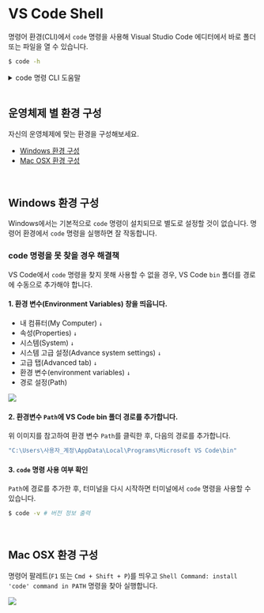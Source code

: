 # VS Code Shell

명령어 환경(CLI)에서 `code` 명령을 사용해 Visual Studio Code 에디터에서 바로 폴더 또는 파일을 열 수 있습니다.

```sh
$ code -h
```

<details>
  <summary>code 명령 CLI 도움말</summary>
  <br/>
  
  ```sh
  Visual Studio Code 1.50.1

  # 사용법: code [옵션] [경로...]
  Usage: code [options][paths...]

  To read from stdin, append '-' (e.g. 'ps aux | grep code | code -')

  # 옵션
  Options
    -d --diff <file> <file>           두 파일을 서로 비교합니다.
    -a --add <folder>                 마지막 활성 창에 폴더를 추가합니다.
    -g --goto <file:line[:character]> 지정된 줄과 문자 위치의 경로에서 파일을 엽니다.
    -n --new-window                   새 창을 강제로 엽니다.
    -r --reuse-window                 이미 열린 창에서 파일 또는 폴더를 강제로 엽니다.
    --folder-uri <uri>                주어진 폴더 URI가 있는 창을 엽니다.
    --file-uri <uri>                  주어진 파일 URI로 창을 엽니다.
    -w --wait                         반환하기 전에 파일이 닫힐 때까지 기다리세요.
    --locale <locale>                 사용할 로케일 (예: en-US 또는 ko-KR).
    --user-data-dir <dir>             사용자 데이터가 보관되는 디렉터리를 지정합니다. Code의 여러 인스턴스를 여는 데 사용할 수 있습니다.
    -h --help                         도움말을 출력합니다.

  # 확장 관리
  Extensions Management
    --extensions-dir <dir>                                      확장의 루트 경로를 설정합니다.
    --list-extensions                                           설치된 확장을 나열합니다.
    --show-versions                                             --list-extension 명령을 사용할 때, 설치된 확장 프로그램의 버전을 표시합니다.
    --category                                                  --list-extension 명령을 사용할 때, 제공된 범주 별로 설치된 확장을 필터링합니다.
    --install-extension <extension-id[@version] | path-to-vsix> 확장을 설치하거나 업데이트합니다. 프롬프트를 피하려면 `--force` 인자를 사용하세요. 
                                                                확장의 식별자는 항상`${publisher}.${name}`입니다. 특정 버전을 설치하려면 `@${version}`. 
                                                                예를 들면: 'vscode.csharp@1.2.3'.
    --uninstall-extension <extension-id>                        확장을 제거합니다.
    --enable-proposed-api <extension-id>                        확장을 위해 제안된 API 기능을 활성화합니다. 개별적으로 활성화 할 하나 이상의 확장 ID를 받을 수 있습니다.

  # 문제 해결
  Troubleshooting
    -v --version                       버전 정보를 출력합니다.
    --verbose                          자세한 정보를 출력합니다. (`--wait` 의미).
    --log <level>                      사용할 로그 레벨입니다. 기본값은 'info'입니다. 허용되는 값은 'critical', 'error', 'warn', 'info', 'debug', 'trace', 'off' 입니다.
    -s --status                        프로세스 사용 및 진단 정보를 출력합니다.
    --prof-startup                     시작하는 동안 CPU 프로파일러 실행
    --disable-extensions               설치된 모든 확장을 비활성화 합니다.
    --disable-extension <extension-id> 확장을 비활성화 합니다.
    --sync <on> <off>                  동기화 기능을 켜기 또는 끄기 합니다.
    --inspect-extensions <port>        확장의 디버깅 및 프로파일링을 허용합니다. 연결 URI에 대한 개발자 도구를 확인하세요.
    --inspect-brk-extensions <port>    시작 후 일시 정지되는 확장 호스트를 사용하여 확장의 디버깅 및 프로파일링을 허용합니다. 연결 URI에 대한 개발자 도구를 확인하세요.
    --disable-gpu                      GPU 하드웨어 가속을 비활성화 합니다.
    --max-memory                       창의 최대 메모리 크기(MB)입니다.
    --telemetry                        VS Code가 수집하는 모든 원격 분석 이벤트를 표시합니다.
  ```
</details>

<br/>

## 운영체제 별 환경 구성

자신의 운영체제에 맞는 환경을 구성해보세요.

- [Windows 환경 구성](#windows-환경-구성)
- [Mac OSX 환경 구성](#mac-osx-환경-구성)

<br/>

## Windows 환경 구성

Windows에서는 기본적으로 `code` 명령이 설치되므로 별도로 설정할 것이 없습니다. 명령어 환경에서 `code` 명령을 실행하면 잘 작동합니다.

### code 명령을 못 찾을 경우 해결책

VS Code에서 `code` 명령을 찾지 못해 사용할 수 없을 경우, VS Code `bin` 폴더를 경로에 수동으로 추가해야 합니다.

#### 1. 환경 변수(Environment Variables) 창을 띄웁니다.

- 내 컴퓨터(My Computer) `↓`
- 속성(Properties) `↓`
- 시스템(System) `↓`
- 시스템 고급 설정(Advance system settings) `↓`
- 고급 탭(Advanced tab) `↓`
- 환경 변수(environment variables) `↓`
- 경로 설정(Path)

![](https://i.stack.imgur.com/A67jJ.png)

#### 2. 환경변수 `Path`에 VS Code bin 폴더 경로를 추가합니다.

위 이미지를 참고하여 환경 변수 `Path`를 클릭한 후, 다음의 경로를 추가합니다.

```sh
"C:\Users\사용자_계정\AppData\Local\Programs\Microsoft VS Code\bin"
```

#### 3. `code` 명령 사용 여부 확인

`Path`에 경로를 추가한 후, 터미널을 다시 시작하면 터미널에서 `code` 명령을 사용할 수 있습니다.

```sh
$ code -v # 버전 정보 출력
```

<br/>

## Mac OSX 환경 구성

명령어 팔레트(`F1` 또는 `Cmd + Shift + P`)를 띄우고 `Shell Command: install 'code' command in PATH` 명령을 찾아 실행합니다.

![](https://i.stack.imgur.com/CZJGA.gif)